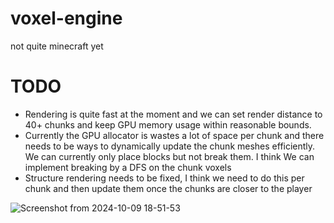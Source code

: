 # voxel-engine
not quite minecraft yet

# TODO
- Rendering is quite fast at the moment and we can set render distance to 40+ chunks and keep GPU memory usage within reasonable bounds.
- Currently the GPU allocator is wastes a lot of space per chunk and there needs to be ways to dynamically update the chunk meshes efficiently. We can currently only place blocks but not break them. I think We can implement breaking by a DFS on the chunk voxels
- Structure rendering needs to be fixed, I think we need to do this per chunk and then update them once the chunks are closer to the player


![Screenshot from 2024-10-09 18-51-53](https://github.com/user-attachments/assets/607f2f97-c214-4681-94b6-4582d664987e)
